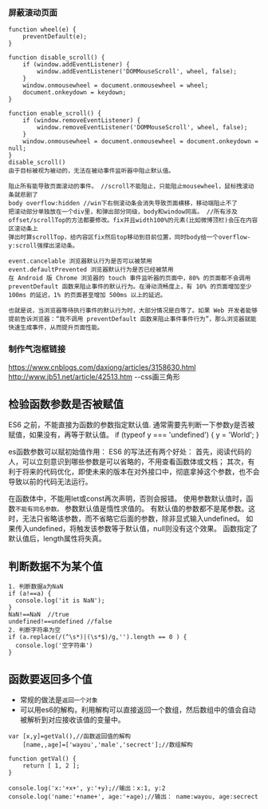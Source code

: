 ### 屏蔽滚动页面
```
function wheel(e) {
    preventDefault(e);
}

function disable_scroll() {
    if (window.addEventListener) {
        window.addEventListener('DOMMouseScroll', wheel, false);
    }
    window.onmousewheel = document.onmousewheel = wheel;
    document.onkeydown = keydown;
}

function enable_scroll() {
    if (window.removeEventListener) {
        window.removeEventListener('DOMMouseScroll', wheel, false);
    }
    window.onmousewheel = document.onmousewheel = document.onkeydown = null;
}
disable_scroll()
由于目标被视为被动的，无法在被动事件监听器中阻止默认值。

阻止所有能导致页面滚动的事件。 //scroll不能阻止，只能阻止mousewheel，鼠标拽滚动条就悲剧了
body overflow:hidden //win下右侧滚动条会消失导致页面横移，移动端阻止不了
把滚动部分单独放在一个div里，和弹出部分同级，body和window同高。 //所有涉及offset/scrollTop的方法都要修改。fix并且width100%的元素(比如微博顶栏)会压在内容区滚动条上
弹出时算scrollTop，给内容区fix然后top移动到目前位置，同时body给一个overflow-y:scroll强撑出滚动条。

event.cancelable 浏览器默认行为是否可以被禁用
event.defaultPrevented 浏览器默认行为是否已经被禁用
在 Android 版 Chrome 浏览器的 touch 事件监听器的页面中，80% 的页面都不会调用 preventDefault 函数来阻止事件的默认行为。在滑动流畅度上，有 10% 的页面增加至少 100ms 的延迟，1% 的页面甚至增加 500ms 以上的延迟。

也就是说，当浏览器等待执行事件的默认行为时，大部分情况是白等了。如果 Web 开发者能够提前告诉浏览器：“我不调用 preventDefault 函数来阻止事件事件行为”，那么浏览器就能快速生成事件，从而提升页面性能。
```

### 制作气泡框链接
https://www.cnblogs.com/daxiong/articles/3158630.html  
http://www.jb51.net/article/42513.htm   --css画三角形

## 检验函数参数是否被赋值
ES6 之前，不能直接为函数的参数指定默认值.
通常需要先判断一下参数y是否被赋值，如果没有，再等于默认值。
if (typeof y === 'undefined') {
  y = 'World';
}

es函数参数可以赋初始值作用：
ES6 的写法还有两个好处：
首先，阅读代码的人，可以立刻意识到哪些参数是可以省略的，不用查看函数体或文档；
其次，有利于将来的代码优化，即使未来的版本在对外接口中，彻底拿掉这个参数，也不会导致以前的代码无法运行。

在函数体中，不能用let或const再次声明，否则会报错。
使用参数默认值时，函数`不能有同名参数。`
参数默认值是惰性求值的。
有默认值的参数都不是尾参数。这时，无法只省略该参数，而不省略它后面的参数，除非显式输入undefined。
如果传入undefined，将触发该参数等于默认值，null则没有这个效果。
函数指定了默认值后，length属性将失真。

## 判断数据不为某个值
```
1. 判断数据a为NaN
if (a!==a) {
  console.log('it is NaN');
}
NaN!==NaN  //true
undefined!==undefined //false
2. 判断字符串为空
if (a.replace(/(^\s*)|(\s*$)/g,'').length == 0 ) {
  console.log('空字符串')
}
```

## 函数要返回多个值
- 常规的做法是`返回一个对象`
- 可以用es6的解构，利用解构可以直接返回一个数组，然后数组中的值会自动被解析到对应接收该值的变量中。
```
var [x,y]=getVal(),//函数返回值的解构
    [name,,age]=['wayou','male','secrect'];//数组解构

function getVal() {
    return [ 1, 2 ];
}

console.log('x:'+x+', y:'+y);//输出：x:1, y:2 
console.log('name:'+name+', age:'+age);//输出： name:wayou, age:secrect 
```

